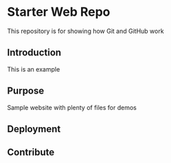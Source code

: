 # Starter Web Repo

This repository is for showing how Git and GitHub work

## Introduction
This is an example

## Purpose

Sample website with plenty of files for demos

## Deployment

## Contribute